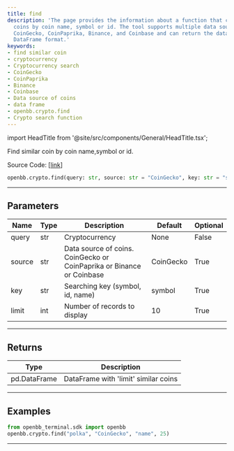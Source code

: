```yaml
---
title: find
description: 'The page provides the information about a function that can find similar
  coins by coin name, symbol or id. The tool supports multiple data sources including:
  CoinGecko, CoinPaprika, Binance, and Coinbase and can return the data in a Pandas
  DataFrame format.'
keywords:
- find similar coin
- cryptocurrency
- Cryptocurrency search
- CoinGecko
- CoinPaprika
- Binance
- Coinbase
- Data source of coins
- data frame
- openbb.crypto.find
- Crypto search function
---
```


import HeadTitle from '@site/src/components/General/HeadTitle.tsx';

<HeadTitle title="crypto.find - Reference | OpenBB SDK Docs" />

Find similar coin by coin name,symbol or id.

Source Code: [[link](https://github.com/OpenBB-finance/OpenBB/tree/main/openbb_terminal/cryptocurrency/crypto_models.py#L9)]

```python
openbb.crypto.find(query: str, source: str = "CoinGecko", key: str = "symbol", limit: int = 10)
```

---

## Parameters

| Name | Type | Description | Default | Optional |
| ---- | ---- | ----------- | ------- | -------- |
| query | str | Cryptocurrency | None | False |
| source | str | Data source of coins.  CoinGecko or CoinPaprika or Binance or Coinbase | CoinGecko | True |
| key | str | Searching key (symbol, id, name) | symbol | True |
| limit | int | Number of records to display | 10 | True |


---

## Returns

| Type | Description |
| ---- | ----------- |
| pd.DataFrame | DataFrame with 'limit' similar coins |
---

## Examples

```python
from openbb_terminal.sdk import openbb
openbb.crypto.find("polka", "CoinGecko", "name", 25)
```

---
